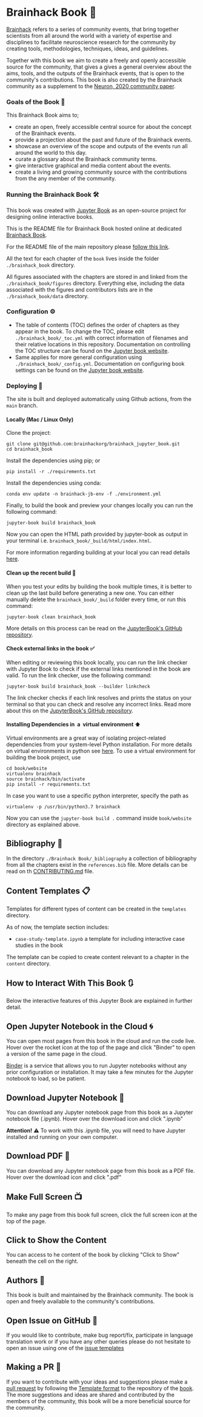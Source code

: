 # Brainhack Book :book: 

[Brainhack](https://brainhack.org) refers to a series of community events, that bring together scientists from all around the world with a variety of expertise and disciplines to facilitate neuroscience research for the community by creating tools, methodologies, techniques, ideas, and guidelines.

Together with this book we aim to create a freely and openly accessible source for the community, that gives a gives a general overview about the aims, tools, and the outputs of the Brainhack events, that is open to the community's contributions. This book is also created by the Brainhack community as a supplement to the [Neuron, 2020 community paper](https://psyarxiv.com/rytjq/).

### Goals of the Book :dart:
This Brainhack Book aims to;

* create an open, freely accessible central source for about the concept of the Brainhack events.
* provide a projection about the past and future of the Brainhack events.
* showcase an  overview of the scope and outputs of the events run all around the world to this day.
* curate a glossary about the Brainhack community terms.
* give interactive graphical and media content about the events.
* create a living and growing community source with the contributions from the any member of the community.


### Running the Brainhack Book :hammer_and_wrench:

This book was created with [Jupyter Book](https://jupyterbook.org/intro.html) as an open-source project for designing online interactive books.


This is the README file for Brainhack Book hosted online at dedicated [Brainhack Book](https://brainhack.org/brainhack_jupyter_book/).

For the README file of the main repository please [follow this link](https://github.com/brainhackorg/brainhack_jupyter_book/blob/main/README.md).

All the text for each chapter of the `book` lives inside the folder `./brainhack_book` directory.

All figures associated with the chapters are stored in and linked from the `./brainhack_book/figures` directory.
Everything else, including the data associated with the figures and contributors lists are in the `./brainhack_book/data` directory.

### Configuration :gear:

- The table of contents (TOC) defines the order of chapters as they appear in the book.
To change the TOC, please edit `./brainhack_book/_toc.yml` with correct information of filenames and their relative locations in this repository.
Documentation on controlling the TOC structure can be found on the [Jupyter book website](https://jupyterbook.org/customize/toc.html).
- Same applies for more general configuration using `./brainhack_book/_config.yml`.
Documentation on configuring book settings can be found on the [Jupyter book website](https://jupyterbook.org/customize/config.html).

### Deploying :rocket:

The site is built and deployed automatically using Github actions, from the `main` branch.

#### Locally (Mac / Linux Only)

Clone the project:
```
git clone git@github.com:brainhackorg/brainhack_jupyter_book.git
cd brainhack_book
```

Install the dependencies using pip; or
```
pip install -r ./requirements.txt
```

Install the dependencies using conda:
```
conda env update -n brainhack-jb-env -f ./environment.yml
```

Finally, to build the book and preview your changes locally you can run the following command:
```
jupyter-book build brainhack_book
```
Now you can open the HTML path provided by jupyter-book as output in your terminal i.e. `brainhack_book/_build/html/index.html`.

For more information regarding building at your local you can read details [here](https://github.com/brainhackorg/brainhack_jupyter_book/blob/main/brainhack_book/build_in_local_guideline.md).

#### Clean up the recent build :broom:

When you test your edits by building the book multiple times, it is better to clean up the last build before generating a new one.
You can either manually delete the `brainhack_book/_build` folder every time, or run this command:
```
jupyter-book clean brainhack_book
```
More details on this process can be read on the [JupyterBook's GitHub repository](https://github.com/executablebooks/jupyter-book/blob/master/docs/advanced/advanced.md#clean-your-books-generated-files).

#### Check external links in the book :white_check_mark:

When editing or reviewing this book locally, you can run the link checker with Jupyter Book to check if the external links mentioned in the book are valid.
To run the link checker, use the following command:

```
jupyter-book build brainhack_book --builder linkcheck
```

The link checker checks if each link resolves and prints the status on your terminal so that you can check and resolve any incorrect links.
Read more about this on the [JupyterBook's GitHub repository](https://github.com/executablebooks/jupyter-book/blob/master/docs/advanced/advanced.md#check-external-links-in-your-book).

#### Installing Dependencies in  a  virtual environment :arrow_up:

Virtual environments are a great way of isolating project-related dependencies from your system-level Python installation.
For more details on virtual environments in python see
[here](https://docs.python.org/3/tutorial/venv.html).
To use a virtual environment for building the book project, use

```
cd book/website
virtualenv brainhack
source brainhack/bin/activate
pip install -r requirements.txt
```

In case you want to use a specific python interpreter, specify the path as
```
virtualenv -p /usr/bin/python3.7 brainhack
```

Now you can use the `jupyter-book build .` command inside `book/website` directory as explained above.

<!--#### On Netlify

Brainhack book is built and deployed online using [Netlify](https://www.netlify.com/).

//If you want to deploy the book on Netlify, you'll need the following settings:

//- Base directory: `book/website`
//- Build command: `pip install -r requirements.txt && jupyter-book build .`
//- Publish directory: `book/website/_build/html`

//Netlify is smart and will find your requirements.txt to do the install for //you. :slightly_smiling_face:

You can find the build history or logs for Brainhack at https://app.netlify.com/sites/brainhack/deploys.-->

## Bibliography :newspaper:

In the directory `./Brainhack Book/_bibliography` a collection of bibliography from all the chapters exist in the `references.bib` file.
More details can be read on th [CONTRIBUTING.md](https://github.com/brainhackorg/brainhack_jupyter_book/blob/main/contributing_guideline.md) file. <!-- I will create one once we decide on the contribution method and workflow -->

## Content Templates :clipboard:

Templates for different types of content can be created in the `templates` directory.

As of now, the template section includes:
* `case-study-template.ipynb` a template for including interactive case studies in the book

The template can be copied to create content relevant to a chapter in the `content` directory.


## How to Interact With This Book :arrows_clockwise:

Below the interactive features of this Jupyter Book are explained in further detail. 


## Open Jupyter Notebook in the Cloud :cyclone:
You can open most pages from this book in the cloud and run the code live. Hover over the rocket icon at the top of the page and click "Binder" to open a version of the same page in the cloud.

[Binder](https://mybinder.org/) is a service that allows you to run Jupyter notebooks without any prior configuration or installation. It may take a few minutes for the Jupyter notebook to load, so be patient.



## Download Jupyter Notebook :arrow_down_small:
You can download any Jupyter notebook page from this book as a Jupyter notebook file (.ipynb). Hover over the download icon and click ".ipynb"

**Attention!** :warning:
To work with this .ipynb file, you will need to have Jupyter installed and running on your own computer.


## Download PDF :arrow_down_small:
You can download any Jupyter notebook page from this book as a PDF file. Hover over the download icon and click ".pdf"


## Make Full Screen :tv:
To make any page from this book full screen, click the full screen icon at the top of the page.



## Click to Show the Content 
You can access to he content of the book by clicking "Click to Show" beneath the cell on the right.


## Authors :memo:

This book is built and maintained by the Brainhack community. The book is open and freely available to the community's contributions.


## Open Issue on GitHub :construction:
 If you would like to contribute, make bug report/fix, participate in language translation work or if you have any other queries please do not hesitate to open an issue using one of the [issue templates](https://github.com/brainhackorg/brainhack_jupyter_book/issues/new/choose)

 

## Making a PR <!--I was not sure whether we will accept the contributions via PR or issues so I put the both--> :arrow_up_small:

If you want to contribute with your ideas and suggestions please make a [pull request](https://docs.github.com/en/free-pro-team@latest/github/collaborating-with-issues-and-pull-requests/creating-a-pull-request) by following the [Template format](https://github.com/brainhackorg/brainhack_jupyter_book/issues/new/choose) to the repository of the [book](https://github.com/brainhackorg/brainhack_jupyter_book). The more suggestions and ideas are shared and contributed by the members of the community, this book will be a more beneficial source for the community.
